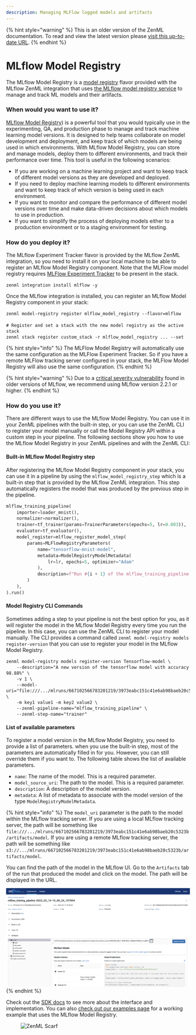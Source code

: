 ```yaml
---
description: Managing MLFlow logged models and artifacts
---
```


{% hint style="warning" %}
This is an older version of the ZenML documentation. To read and view the latest version please [visit this up-to-date URL](https://docs.zenml.io).
{% endhint %}


# MLflow Model Registry

The MLflow Model Registry is a [model registry](model-registries.md) flavor provided with the MLflow ZenML integration
that uses [the MLflow model registry service](https://mlflow.org/docs/latest/model-registry.html) to manage and track ML
models and their artifacts.

### When would you want to use it?

[MLflow Model Registry](https://mlflow.org/docs/latest/model-registry.html)) is a powerful tool that you would typically
use in the experimenting, QA, and production phase to manage and track machine learning model versions. It is designed
to help teams collaborate on model development and deployment, and keep track of which models are being used in which
environments. With MLflow Model Registry, you can store and manage models, deploy them to different environments, and
track their performance over time. This tool is useful in the following scenarios:

* If you are working on a machine learning project and want to keep track of different model versions as they are
  developed and deployed.
* If you need to deploy machine learning models to different environments and want to keep track of which version is
  being used in each environment.
* If you want to monitor and compare the performance of different model versions over time and make data-driven
  decisions about which models to use in production.
* If you want to simplify the process of deploying models either to a production environment or to a staging environment
  for testing.

### How do you deploy it?

The MLflow Experiment Tracker flavor is provided by the MLflow ZenML integration, so you need to install it on your
local machine to be able to register an MLflow Model Registry component. Note that the MLFlow model registry
requires [MLFlow Experiment Tracker](../experiment-trackers/mlflow.md) to be present in the stack.

```shell
zenml integration install mlflow -y
```

Once the MLflow integration is installed, you can register an MLflow Model Registry component in your stack:

```shell
zenml model-registry register mlflow_model_registry --flavor=mlflow

# Register and set a stack with the new model registry as the active stack
zenml stack register custom_stack -r mlflow_model_registry ... --set
```

{% hint style="info" %}
The MLFlow Model Registry will automatically use the same configuration as the MLFlow Experiment Tracker. So if you have
a remote MLFlow tracking server configured in your stack, the MLFlow Model Registry will also use the same
configuration.
{% endhint %}

{% hint style="warning" %}
Due to a [critical severity vulnerability](https://github.com/advisories/GHSA-xg73-94fp-g449) found in older versions of
MLflow, we recommend using MLflow version 2.2.1 or higher.
{% endhint %}

### How do you use it?

There are different ways to use the MLflow Model Registry. You can use it in your ZenML pipelines with the built-in
step, or you can use the ZenML CLI to register your model manually or call the Model Registry API within a custom step
in your pipeline. The following sections show you how to use the MLflow Model Registry in your ZenML pipelines and with
the ZenML CLI:

#### Built-in MLflow Model Registry step

After registering the MLflow Model Registry component in your stack, you can use it in a pipeline by using
the `mlflow_model_registry_step` which is a built-in step that is provided by the MLflow ZenML integration. This step
automatically registers the model that was produced by the previous step in the pipeline.

```python
mlflow_training_pipeline(
    importer=loader_mnist(),
    normalizer=normalizer(),
    trainer=tf_trainer(params=TrainerParameters(epochs=5, lr=0.003)),
    evaluator=tf_evaluator(),
    model_register=mlflow_register_model_step(
        params=MLFlowRegistryParameters(
            name="tensorflow-mnist-model",
            metadata=ModelRegistryModelMetadata(
                lr=lr, epochs=5, optimizer="Adam"
            ),
            description=f"Run #{i + 1} of the mlflow_training_pipeline.",
        )
    ),
).run()
```

#### Model Registry CLI Commands

Sometimes adding a step to your pipeline is not the best option for you, as it will register the model in the MLflow
Model Registry every time you run the pipeline. In this case, you can use the ZenML CLI to register your model manually.
The CLI provides a command called `zenml model-registry models register-version` that you can use to register your model
in the MLflow Model Registry.

```shell
zenml model-registry models register-version Tensorflow-model \
    --description="A new version of the tensorflow model with accuracy 98.88%" \
    -v 1 \
    --model-uri="file:///.../mlruns/667102566783201219/3973eabc151c41e6ab98baeb20c5323b/artifacts/model" \
    -m key1 value1 -m key2 value2 \
    --zenml-pipeline-name="mlflow_training_pipeline" \
    --zenml-step-name="trainer"
```

#### List of available parameters

To register a model version in the MLflow Model Registry, you need to provide a list of parameters. when you use the
built-in step, most of the parameters are automatically filled in for you. However, you can still override them if you
want to. The following table shows the list of available parameters.

* `name`: The name of the model. This is a required parameter.
* `model_source_uri`: The path to the model. This is a required parameter.
* `description`: A description of the model version.
* `metadata`: A list of metadata to associate with the model version of the type `ModelRegistryModelMetadata`.

{% hint style="info" %}
The `model_uri` parameter is the path to the model within the MLflow tracking server. If you are using a local MLflow
tracking server, the path will be something
like `file:///.../mlruns/667102566783201219/3973eabc151c41e6ab98baeb20c5323b/artifacts/model`. If you are using a remote
MLflow tracking server, the path will be something
like `s3://.../mlruns/667102566783201219/3973eabc151c41e6ab98baeb20c5323b/artifacts/model`.

You can find the path of the model in the MLflow UI. Go to the `Artifacts` tab of the run that produced the model and
click on the model. The path will be displayed in the URL.

<img src="../../../assets/mlflow/mlflow_ui_uri.png" alt="MLflow UI" data-size="original">
{% endhint %}

Check out
the [SDK docs](https://sdkdocs.zenml.io/latest/integration\_code\_docs/integrations-mlflow/#zenml.integrations.mlflow.model\_registry.MLFlowModelRegistry)
to see more about the interface and implementation. You can
also [check out our examples page](https://github.com/zenml-io/zenml/tree/main/examples/mlflow\_registry) for a working
example that uses the MLflow Model Registry.

<!-- For scarf -->
<figure><img alt="ZenML Scarf" referrerpolicy="no-referrer-when-downgrade" src="https://static.scarf.sh/a.png?x-pxid=f0b4f458-0a54-4fcd-aa95-d5ee424815bc" /></figure>
